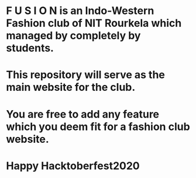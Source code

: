 # F U S I O N is an Indo-Western Fashion club of NIT Rourkela which managed by completely by students. 
# This repository will serve as the main website for the club.
# You are free to add any feature which you deem fit for a fashion club website.
# Happy Hacktoberfest2020
